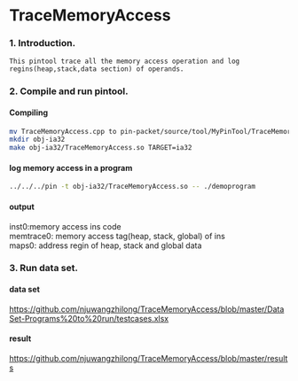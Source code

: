 # TraceMemoryAccess
### 1. Introduction.
    This pintool trace all the memory access operation and log regins(heap,stack,data section) of operands.
    
    
### 2. Compile and run pintool. 
  #### Compiling    
  ```bash   
  mv TraceMemoryAccess.cpp to pin-packet/source/tool/MyPinTool/TraceMemoryAccess.cpp
  mkdir obj-ia32
  make obj-ia32/TraceMemoryAccess.so TARGET=ia32   
  ```

  #### log memory access in a program        
  ```bash 
  ../../../pin -t obj-ia32/TraceMemoryAccess.so -- ./demoprogram      
  ```    
  #### output
  inst0:memory access ins code   
  memtrace0: memory access tag(heap, stack, global) of ins   
  maps0: address regin of heap, stack and global data   
  
### 3. Run data set.
   #### data set
   https://github.com/njuwangzhilong/TraceMemoryAccess/blob/master/DataSet-Programs%20to%20run/testcases.xlsx
   
   #### result
   https://github.com/njuwangzhilong/TraceMemoryAccess/blob/master/results
